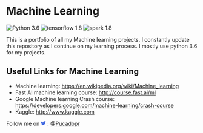 # Machine Learning

![Python 3.6](https://img.shields.io/badge/python-3.6-blue.svg)
![tensorflow 1.8](https://img.shields.io/badge/tensorflow-1.8-orange.svg)
![spark 1.8](https://img.shields.io/badge/spark-2.3-yellow.svg)


This is a portfolio of all my Machine learning projects. I constantly update this repository as I continue on my learning process. I mostly use python 3.6 for my projects.

## Useful Links for Machine Learning
* Machine learning: https://en.wikipedia.org/wiki/Machine_learning
* Fast AI machine learning course: http://course.fast.ai/ml
* Google Machine learning Crash course: https://developers.google.com/machine-learning/crash-course
* Kaggle: http://www.kaggle.com

Follow me on ![Twitter](https://github.com/NotaNewbieCoder/Machine_learning/blob/master/twitter%20image.png "Twitter") : [@Pucadopr](https://www.twitter.com/pucadopr)
